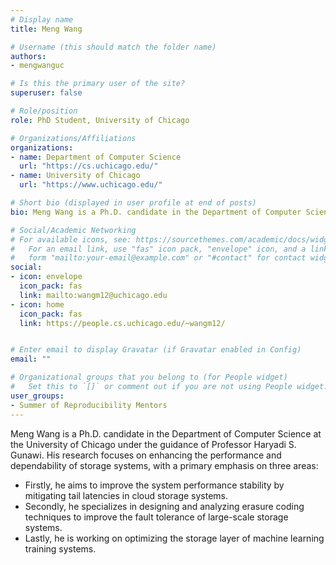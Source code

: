 ```yaml
---
# Display name
title: Meng Wang

# Username (this should match the folder name)
authors:
- mengwanguc

# Is this the primary user of the site?
superuser: false

# Role/position
role: PhD Student, University of Chicago

# Organizations/Affiliations
organizations:
- name: Department of Computer Science
  url: "https://cs.uchicago.edu/"
- name: University of Chicago
  url: "https://www.uchicago.edu/"

# Short bio (displayed in user profile at end of posts)
bio: Meng Wang is a Ph.D. candidate in the Department of Computer Science at the University of Chicago. His research focuses on enhancing the performance and dependability of storage systems in cloud, HPC, and ML environments. 

# Social/Academic Networking
# For available icons, see: https://sourcethemes.com/academic/docs/widgets/#icons
#   For an email link, use "fas" icon pack, "envelope" icon, and a link in the
#   form "mailto:your-email@example.com" or "#contact" for contact widget.
social:
- icon: envelope
  icon_pack: fas
  link: mailto:wangm12@uchicago.edu
- icon: home
  icon_pack: fas
  link: https://people.cs.uchicago.edu/~wangm12/


# Enter email to display Gravatar (if Gravatar enabled in Config)
email: ""

# Organizational groups that you belong to (for People widget)
#   Set this to `[]` or comment out if you are not using People widget.  
user_groups:
- Summer of Reproducibility Mentors
---
```

Meng Wang is a Ph.D. candidate in the Department of Computer Science at the University of Chicago under the guidance of Professor Haryadi S. Gunawi. His research focuses on enhancing the performance and dependability of storage systems, with a primary emphasis on three areas:
- Firstly, he aims to improve the system performance stability by mitigating tail latencies in cloud storage systems.
- Secondly, he specializes in designing and analyzing erasure coding techniques to improve the fault tolerance of large-scale storage systems.
- Lastly, he is working on optimizing the storage layer of machine learning training systems.
